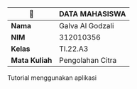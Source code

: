 | 🐻 | DATA MAHASISWA |
| -------- | --- |
| **Nama** | Galva Al Godzali|
| **NIM** | 312010356 |
| **Kelas** | TI.22.A3 |
| **Mata Kuliah** | Pengolahan Citra |



Tutorial menggunakan aplikasi
